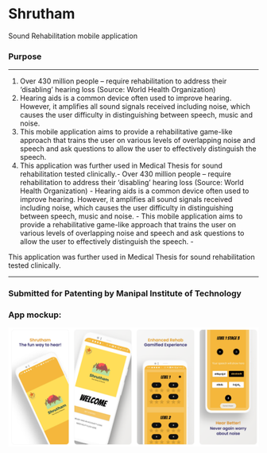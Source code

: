 # Shrutham
Sound Rehabilitation mobile application

### Purpose
---
1. Over 430 million people – require rehabilitation to address their ‘disabling’ hearing loss (Source: World Health Organization)
2. Hearing aids is a common device often used to improve hearing. However, it amplifies all sound signals received including noise, which causes the user difficulty in distinguishing between speech, music and noise.
3. This mobile application aims to provide a rehabilitative game-like approach that trains the user on various levels of overlapping noise and speech and ask questions to allow the user to effectively distinguish the speech. 
4. This application was further used in Medical Thesis for sound rehabilitation tested clinically.- Over 430 million people – require rehabilitation to address their ‘disabling’ hearing loss (Source: World Health Organization) - Hearing aids is a common device often used to improve hearing. However, it amplifies all sound signals received including noise, which causes the user difficulty in distinguishing between speech, music and noise. - This mobile application aims to provide a rehabilitative game-like approach that trains the user on various levels of overlapping noise and speech and ask questions to allow the user to effectively distinguish the speech. - 

This application was further used in Medical Thesis for sound rehabilitation tested clinically.

---
### Submitted for Patenting by Manipal Institute of Technology

### App mockup:
![Mobile App mockup](https://github.com/roshan1999/Shrutham/blob/master/mockup/combined.png)

